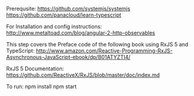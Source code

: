 Prerequsite:
https://github.com/systemjs/systemjs
https://github.com/panacloud/learn-typescript

For Installation and config instructions:
 http://www.metaltoad.com/blog/angular-2-http-observables

This step covers the Preface code of the following book using RxJS 5 and TypeScript:
http://www.amazon.com/Reactive-Programming-RxJS-Asynchronous-JavaScript-ebook/dp/B01ATYZTI4/

RxJS 5 Documentation:
https://github.com/ReactiveX/RxJS/blob/master/doc/index.md

To run:
npm install
npm start
